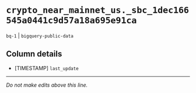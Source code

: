 # `crypto_near_mainnet_us._sbc_1dec166545a0441c9d57a18a695e91ca`
`bq-1` | `bigquery-public-data`

## Column details
* [TIMESTAMP] `last_update`

-------------------------------------------------------------------------------
*Do not make edits above this line.*
